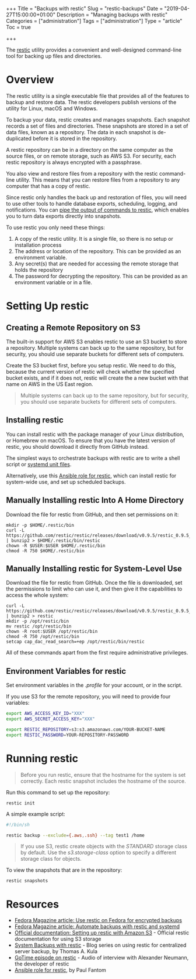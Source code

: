 +++
Title = "Backups with restic"
Slug = "restic-backups"
Date = "2019-04-27T15:00:00+01:00"
Description = "Managing backups with restic"
Categories = ["administration"]
Tags = ["administration"]
Type = "article"
Toc = true

+++

The [restic](https://restic.net/) utility provides a convenient and well-designed command-line tool for backing up files and directories.

<!--more-->

# Overview

The restic utility is a single executable file that provides all of the features to backup and restore data. The restic developers publish versions of the utility for Linux, macOS and Windows.

To backup your data, restic creates and manages snapshots. Each snapshot records a set of files and directories. These snapshots are stored in a set of data files, known as a repository. The data in each snapshot is de-duplicated before it is stored in the repository.

A restic repository can be in a directory on the same computer as the source files, or on remote storage, such as AWS S3. For security, each restic repository is always encrypted with a passphrase.

You also view and restore files from a repository with the restic command-line utility. This means that you can restore files from a repository to any computer that has a copy of restic.

Since restic only handles the back up and restoration of files, you will need to use other tools to handle database exports, scheduling, logging, and notifications. You can [pipe the output of commands to restic](https://restic.readthedocs.io/en/stable/040_backup.html#reading-data-from-stdin), which enables you to turn data exports directly into snapshots.

To use restic you only need these things:

1. A copy of the restic utility. It is a single file, so there is no setup or installation process
2. The address or location of the repository. This can be provided as an environment variable.
3. Any secret(s) that are needed for accessing the remote storage that holds the repository
4. The password for decrypting the repository. This can be provided as an environment variable or in a file.

# Setting Up restic

## Creating a Remote Repository on S3

The built-in support for AWS S3 enables restic to use an S3 bucket to store a repository. Multiple systems can back up to the same repository, but for security, you should use separate buckets for different sets of computers.

Create the S3 bucket first, before you setup restic. We need to do this, because the current version of restic will check whether the specified bucket exists, and if it does not, restic will create the a new bucket with that name on AWS in the US East region.

> Multiple systems can back up to the same repository, but for security, you should use separate buckets for different sets of computers.

## Installing restic

You can install restic with the package manager of your Linux distribution, or Homebrew on macOS. To ensure that you have the latest version of restic, you should download it directly from GitHub instead.

The simplest ways to orchestrate backups with restic are to write a shell script or [systemd unit files](https://fedoramagazine.org/automate-backups-with-restic-and-systemd/).

Alternatively, use this [Ansible role for restic](https://galaxy.ansible.com/paulfantom/restic), which can install restic for system-wide use, and set up scheduled backups.

## Manually Installing restic Into A Home Directory

Download the file for restic from GitHub, and then set permissions on it:

    mkdir -p $HOME/.restic/bin
    curl -L https://github.com/restic/restic/releases/download/v0.9.5/restic_0.9.5_linux_amd64.bz2 | bunzip2 > $HOME/.restic/bin/restic
    chown -R $USER:$USER $HOME/.restic/bin
    chmod -R 750 $HOME/.restic/bin

## Manually Installing restic for System-Level Use

Download the file for restic from GitHub. Once the file is downloaded, set the permissions to limit who can use it, and then give it the capabilities to access the whole system:

    curl -L https://github.com/restic/restic/releases/download/v0.9.5/restic_0.9.5_linux_amd64.bz2 | bunzip2 > restic
    mkdir -p /opt/restic/bin
    mv restic /opt/restic/bin
    chown -R root:$USER /opt/restic/bin
    chmod -R 750 /opt/restic/bin
    setcap cap_dac_read_search=+ep /opt/restic/bin/restic

All of these commands apart from the first require administrative privileges.

## Environment Variables for restic

Set environment variables in the _.profile_ for your account, or in the script.

If you use S3 for the remote repository, you will need to provide four variables:

```bash
export AWS_ACCESS_KEY_ID="XXX"
export AWS_SECRET_ACCESS_KEY="XXX"

export RESTIC_REPOSITORY=s3:s3.amazonaws.com/YOUR-BUCKET-NAME
export RESTIC_PASSWORD=YOUR-REPOSITORY-PASSWORD
```

# Running restic

> Before you run restic, ensure that the hostname for the system is set correctly. Each restic snapshot includes the hostname of the source.

Run this command to set up the repository:

    restic init

A simple example script:

```bash
#!/bin/sh

restic backup --exclude={.aws,.ssh} --tag test1 /home
```

> If you use S3, restic create objects with the _STANDARD_ storage class by default. Use the _s3.storage-class_ option to specify a different storage class for objects.

To view the snapshots that are in the repository:

    restic snapshots

# Resources

- [Fedora Magazine article: Use restic on Fedora for encrypted backups](https://fedoramagazine.org/use-restic-encrypted-backups/)
- [Fedora Magazine article: Automate backups with restic and systemd](https://fedoramagazine.org/automate-backups-with-restic-and-systemd/)
- [Official documentation: Setting up restic with Amazon S3](https://restic.readthedocs.io/en/stable/080_examples.html#setting-up-restic-with-amazon-s3) - Official restic documentation for using S3 storage
- [System Backups with restic](https://kula.tproa.net/lnt/computers/backups/restic-systems-backups/) - Blog series on using restic for centralized server backup, by Thomas A. Kula
- [GoTime episode on restic](https://changelog.com/gotime/48) - Audio of interview with Alexander Neumann, the developer of restic
- [Ansible role for restic](https://galaxy.ansible.com/paulfantom/restic), by Paul Fantom
